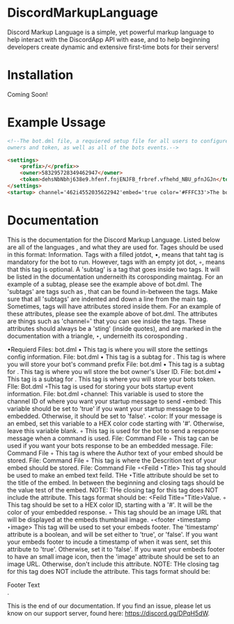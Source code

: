 # DiscordMarkupLanguage
Discord Markup Language is a simple, yet powerful markup language to help interact with the DiscordApp API with ease, and to help beginning developers create dynamic and extensive first-time bots for their servers!

# Installation
Coming Soon!

# Example Ussage
```html
<!--The bot.dml file, a requiered setup file for all users to configure to bots code with its 
owners and token, as well as all of the bots events.-->

<settings>
    <prefix>/</prefix>>
    <owner>583295728349462947</owner>
    <token>dehsNbNbhj638e9.hfenf.fnjENJFB_frbref.vfhehd_NBU_pfnJGJn</token>
</settings>
<startup> channel='462i4552035622942'embed='true color='#FFFC33'>The bot has successfully booted!</startup>
```

# Documentation
This is the documentation for the Discord Markup Language. Listed below are all of the languages <tags>, and what they are used for. Tages should be used in this format: <tag>Information</tag>. Tags with a filled jotdot, •, means that taht tag is mandatory for the bot to run. However, tags with an empty jot dot, ◦, means that this tag is optional. A 'subtag' is a tag that goes inside two tags. It will be listed in the documentation underneith its corosponding maintag. For an example of a subtag, please see the example above of bot.dml. The 'subtags' are tags such as <prefix>, that can be found in-between the <settings> tags. Make sure that all 'subtags' are indented and down a line from the main tag. Sometimes, tags will have attributes stored inside them. For an example of these attributes, please see the example above of bot.dml. The attributes are things such as 'channel=' that you can see inside the <startup> tags. These attributes should always be a 'sting' (inside quotes), and are marked in the documentation with a triangle, ‣, underneith its corosponding <tag>.
  
  
•Requierd Files: bot.dml
•<settings> This tag is where you will store the settings config information. File: bot.dml
    •<prefix> This tag is a subtag for <settings>. This tag is where you will store your bot's command prefix File: bot.dml
    •<owner> This tag is a subtag for <settings>. This tag is where you wll store the bot owner's User ID. File: bot.dml
    •<token> This tag is a subtag for <settings>. This tag is where you will store your bots token. FIle: Bot.dml
◦<startup>This tag is used for storing your bots startup event information. File: bot.dml
    ‣channel: This variable is used to store the channel ID of where you want your startup message to send
    ‣embed: This variable should be set to 'true' if you want your startup message to be embedded. Otherwise, it should be set to 'false'.
    ‣color: If your message is an embed, set this variable to a HEX color code starting with '#'. Otherwise, leave this variable blank.
◦<response> This tag is used for the bot to send a response message when a command is used. File: Command File
    ◦<embed> This tag can be used if you want your bots response to be an embedded message. File: Command File
        ◦<author> This tag is where the Author text of your embed should be stored. File: Command File
        ◦<description> This tag is where the Descrition text of your embed should be stored. File: Command File
        ◦<Feild ‣Title> This tag should be used to make an embed text feild. THe ‣Title attribute should be set to the title of the embed. In                         between the beginning and closing tags should be the value test of the embed. NOTE: THe closing tag for this tag does                         NOT include the attribute. This tags format should be: <Feild Title="Title>Value</Feild>.
        ◦<color> This tag should be set to a HEX color ID, starting with a '#'. It will be the color of your embedded response.
        ◦<thumbnail> This tag should be an image URL that will be displayed at the embeds thumbnail image.
        ◦<footer ‣timestamp ‣image> This tag will be used to set your embeds footer. The 'timestamp' attribute is a boolean, and will be set                                     either to 'true', or 'false'. If you want your embeds footer to incude a timestamp of when it was sent,                                       set this attribute to 'true'. Otherwise, set it to 'false'. If you want your embeds footer to have an                                         small image icon, then the 'image' attribute should be set to an image URL. Otherwise, don't include this                                     attribute. NOTE: THe closing tag for this tag does NOT include the attribute. This tags format should be:                                     <Footer timestamp='true' image='https://AnImage.png'>Footer Text</footer>.
          
          
This is the end of our documentation. If you find an issue, please let us know on our support server, found here: https://discord.gg/DPqH5dW.
